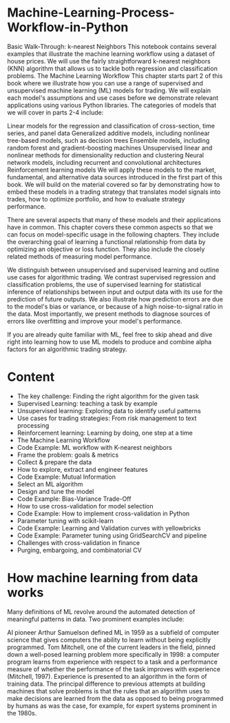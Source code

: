 # Machine-Learning-Process-Workflow-in-Python
Basic Walk-Through: k-nearest Neighbors This notebook contains several examples that illustrate the machine learning workflow using a dataset of house prices.  We will use the fairly straightforward k-nearest neighbors (KNN) algorithm that allows us to tackle both regression and classification problems.
The Machine Learning Workflow
This chapter starts part 2 of this book where we illustrate how you can use a range of supervised and unsupervised machine learning (ML) models for trading. We will explain each model's assumptions and use cases before we demonstrate relevant applications using various Python libraries. The categories of models that we will cover in parts 2-4 include:

Linear models for the regression and classification of cross-section, time series, and panel data
Generalized additive models, including nonlinear tree-based models, such as decision trees
Ensemble models, including random forest and gradient-boosting machines
Unsupervised linear and nonlinear methods for dimensionality reduction and clustering
Neural network models, including recurrent and convolutional architectures
Reinforcement learning models
We will apply these models to the market, fundamental, and alternative data sources introduced in the first part of this book. We will build on the material covered so far by demonstrating how to embed these models in a trading strategy that translates model signals into trades, how to optimize portfolio, and how to evaluate strategy performance.

There are several aspects that many of these models and their applications have in common. This chapter covers these common aspects so that we can focus on model-specific usage in the following chapters. They include the overarching goal of learning a functional relationship from data by optimizing an objective or loss function. They also include the closely related methods of measuring model performance.

We distinguish between unsupervised and supervised learning and outline use cases for algorithmic trading. We contrast supervised regression and classification problems, the use of supervised learning for statistical inference of relationships between input and output data with its use for the prediction of future outputs. We also illustrate how prediction errors are due to the model's bias or variance, or because of a high noise-to-signal ratio in the data. Most importantly, we present methods to diagnose sources of errors like overfitting and improve your model's performance.

If you are already quite familiar with ML, feel free to skip ahead and dive right into learning how to use ML models to produce and combine alpha factors for an algorithmic trading strategy.

# Content
* The key challenge: Finding the right algorithm for the given task
* Supervised Learning: teaching a task by example
* Unsupervised learning: Exploring data to identify useful patterns
* Use cases for trading strategies: From risk management to text processing
* Reinforcement learning: Learning by doing, one step at a time
* The Machine Learning Workflow
* Code Example: ML workflow with K-nearest neighbors
* Frame the problem: goals & metrics
* Collect & prepare the data
* How to explore, extract and engineer features
* Code Example: Mutual Information
* Select an ML algorithm
* Design and tune the model
* Code Example: Bias-Variance Trade-Off
* How to use cross-validation for model selection
* Code Example: How to implement cross-validation in Python
* Parameter tuning with scikit-learn
* Code Example: Learning and Validation curves with yellowbricks
* Code Example: Parameter tuning using GridSearchCV and pipeline
* Challenges with cross-validation in finance
* Purging, embargoing, and combinatorial CV

# How machine learning from data works
Many definitions of ML revolve around the automated detection of meaningful patterns in data. Two prominent examples include:

AI pioneer Arthur Samuelson defined ML in 1959 as a subfield of computer science that gives computers the ability to learn without being explicitly programmed.
Tom Mitchell, one of the current leaders in the field, pinned down a well-posed learning problem more specifically in 1998: a computer program learns from experience with respect to a task and a performance measure of whether the performance of the task improves with experience (Mitchell, 1997).
Experience is presented to an algorithm in the form of training data. The principal difference to previous attempts at building machines that solve problems is that the rules that an algorithm uses to make decisions are learned from the data as opposed to being programmed by humans as was the case, for example, for expert systems prominent in the 1980s.
